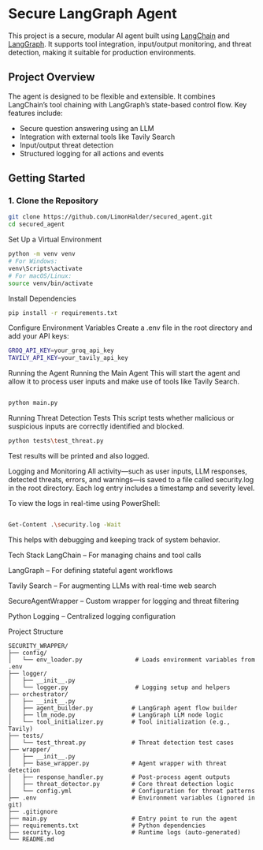 # Secure LangGraph Agent

This project is a secure, modular AI agent built using [LangChain](https://github.com/langchain-ai/langchain) and [LangGraph](https://github.com/langchain-ai/langgraph). It supports tool integration, input/output monitoring, and threat detection, making it suitable for production environments.

## Project Overview

The agent is designed to be flexible and extensible. It combines LangChain’s tool chaining with LangGraph’s state-based control flow. Key features include:

- Secure question answering using an LLM  
- Integration with external tools like Tavily Search  
- Input/output threat detection  
- Structured logging for all actions and events

## Getting Started

### 1. Clone the Repository

```bash
git clone https://github.com/LimonHalder/secured_agent.git
cd secured_agent
```

Set Up a Virtual Environment
```bash
python -m venv venv
# For Windows:
venv\Scripts\activate
# For macOS/Linux:
source venv/bin/activate
```

Install Dependencies

```bash
pip install -r requirements.txt
```

Configure Environment Variables
Create a .env file in the root directory and add your API keys:
```bash
GROQ_API_KEY=your_groq_api_key
TAVILY_API_KEY=your_tavily_api_key
```

Running the Agent
Running the Main Agent
This will start the agent and allow it to process user inputs and make use of tools like Tavily Search.

```bash

python main.py
```

Running Threat Detection Tests
This script tests whether malicious or suspicious inputs are correctly identified and blocked.

```bash
python tests\test_threat.py
```
Test results will be printed and also logged.


Logging and Monitoring
All activity—such as user inputs, LLM responses, detected threats, errors, and warnings—is saved to a file called security.log in the root directory. Each log entry includes a timestamp and severity level.

To view the logs in real-time using PowerShell:

```bash

Get-Content .\security.log -Wait
```
This helps with debugging and keeping track of system behavior.

Tech Stack
LangChain – For managing chains and tool calls

LangGraph – For defining stateful agent workflows

Tavily Search – For augmenting LLMs with real-time web search

SecureAgentWrapper – Custom wrapper for logging and threat filtering

Python Logging – Centralized logging configuration

Project Structure
```
SECURITY_WRAPPER/
├── config/
│   └── env_loader.py               # Loads environment variables from .env
├── logger/
│   ├── __init__.py
│   └── logger.py                   # Logging setup and helpers
├── orchestrator/
│   ├── __init__.py
│   ├── agent_builder.py           # LangGraph agent flow builder
│   ├── llm_node.py                # LangGraph LLM node logic
│   └── tool_initializer.py        # Tool initialization (e.g., Tavily)
├── tests/
│   └── test_threat.py             # Threat detection test cases
├── wrapper/
│   ├── __init__.py
│   ├── base_wrapper.py            # Agent wrapper with threat detection
│   ├── response_handler.py        # Post-process agent outputs
│   ├── threat_detector.py         # Core threat detection logic
│   └── config.yml                 # Configuration for threat patterns
├── .env                           # Environment variables (ignored in git)
├── .gitignore
├── main.py                        # Entry point to run the agent
├── requirements.txt               # Python dependencies
├── security.log                   # Runtime logs (auto-generated)
└── README.md
```